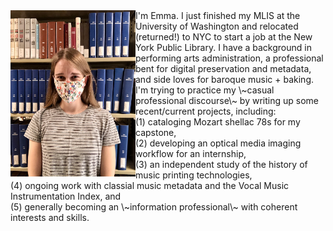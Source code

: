 <img src='https://raw.githubusercontent.com/emdashemma/emdashemma.github.io/main/uploads/emma.jpeg' width="200" align="left">
I'm Emma. I just finished my MLIS at the University of Washington and relocated (returned!) to NYC to start a job at the New York Public Library. I have a background in performing arts administration, a professional bent for digital preservation and metadata, and side loves for baroque music + baking. I'm trying to practice my \~casual professional discourse\~ by writing up some recent/current projects, including:
<br>(1) cataloging Mozart shellac 78s for my capstone,
<br>(2) developing an optical media imaging workflow for an internship,
<br>(3) an independent study of the history of music printing technologies,
<br>(4) ongoing work with classial music metadata and the Vocal Music Instrumentation Index, and 
<br>(5) generally becoming an \~information professional\~ with coherent interests and skills.
